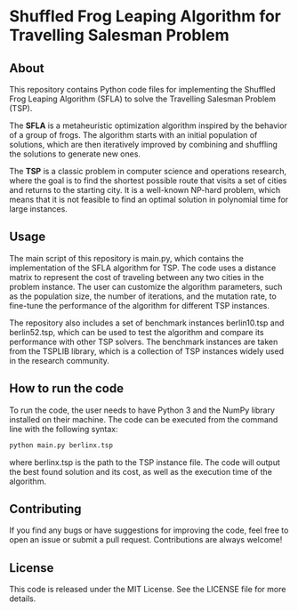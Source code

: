 # Shuffled Frog Leaping Algorithm for Travelling Salesman Problem

## About
This repository contains Python code files for implementing the Shuffled Frog Leaping Algorithm (SFLA) to solve the Travelling Salesman Problem (TSP).

The **SFLA** is a metaheuristic optimization algorithm inspired by the behavior of a group of frogs. The algorithm starts with an initial population of solutions, which are then iteratively improved by combining and shuffling the solutions to generate new ones.

The **TSP** is a classic problem in computer science and operations research, where the goal is to find the shortest possible route that visits a set of cities and returns to the starting city. It is a well-known NP-hard problem, which means that it is not feasible to find an optimal solution in polynomial time for large instances.

## Usage

The main script of this repository is main.py, which contains the implementation of the SFLA algorithm for TSP. The code uses a distance matrix to represent the cost of traveling between any two cities in the problem instance. The user can customize the algorithm parameters, such as the population size, the number of iterations, and the mutation rate, to fine-tune the performance of the algorithm for different TSP instances.

The repository also includes a set of benchmark instances berlin10.tsp and berlin52.tsp, which can be used to test the algorithm and compare its performance with other TSP solvers. The benchmark instances are taken from the TSPLIB library, which is a collection of TSP instances widely used in the research community.

## How to run the code
To run the code, the user needs to have Python 3 and the NumPy library installed on their machine. The code can be executed from the command line with the following syntax:

```sh
python main.py berlinx.tsp
```
where berlinx.tsp is the path to the TSP instance file. The code will output the best found solution and its cost, as well as the execution time of the algorithm.

## Contributing
If you find any bugs or have suggestions for improving the code, feel free to open an issue or submit a pull request. Contributions are always welcome!

## License
This code is released under the MIT License. See the LICENSE file for more details.
